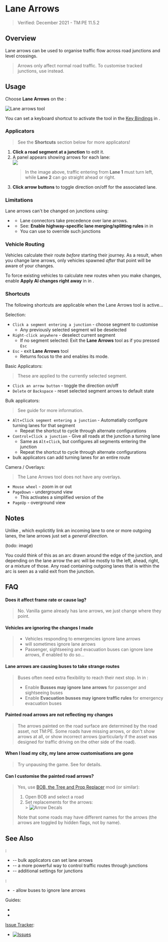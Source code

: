 # Lane Arrows

> Verified: December 2021 - TM:PE 11.5.2

## Overview

Lane arrows can be used to organise traffic flow across road junctions and level crossings.

> Arrows only affect normal road traffic. To customise tracked junctions, use [](Lane-Connectors.md) instead.

## Usage

Choose **Lane Arrows** on the [](Toolbar.md):

![Lane arrows tool](btnLaneArrows.png)

You can set a keyboard shortcut to activate the tool in the [Key Bindings](Keybinds.md) in [](Settings.md).

### Applicators

> See the **Shortcuts** section below for more applicators!

1. **Click a road segment at a junction** to edit it.
2. A panel appears showing arrows for each lane:  
   ![](picLaneArrows_ui.png)
   > In the image above, traffic entering from **Lane 1** must turn left, while **Lane 2** can go straight ahead or
   right.
3. **Click arrow buttons** to toggle direction on/off for the associated lane.

### Limitations

Lane arrows can't be changed on junctions using:

* [](Lane-Connectors.md)
    * Lane connectors take precedence over lane arrows.
* [](Highway-Junction-Rules.md)
    * See: **Enable highway-specific lane merging/splitting rules** in [](Policies.md) in [](Settings.md)
    * You can use [](Lane-Connectors.md) to override such junctions

### Vehicle Routing

Vehicles calculate their route _before_ starting their journey. As a result, when you change lane arrows, only vehicles
spawned _after_ that point will be aware of your changes.

To force existing vehicles to calculate new routes when you make changes, enable **Apply AI changes right away**
in [](General.md) in [](Settings.md).

### Shortcuts

The following shortcuts are applicable when the Lane Arrows tool is active...

Selection:

* `Click a segment entering a junction` - choose segment to customise
    * Any previously selected segment wil be deselected
* `Right-click anywhere` - deselect current segment
    * If no segment selected: Exit the **Lane Arrows** tool as if you pressed `Esc`
* `Esc` - exit **Lane Arrows** tool
    * Returns focus to the [](Toolbar.md) and enables its [](Adjust-Roads.md) mode.

Basic Applicators:

> These are applied to the currently selected segment.

* `Click an arrow button` - toggle the direction on/off
* `Delete` or `Backspace` - reset selected segment arrows to default state

Bulk applicators:

> See [](Dedicated-Turning-Lanes.md) guide for more information.

* `Alt`+`Click segment entering a junction` - Automatially configure turning lanes for that segment
    * Repeat the shortcut to cycle through alternate configurations
* `Control`+`Click a junction` - Give all roads at the junction a turning lane
    * Same as `Alt`+`Click`, but configures all segments entering the junction
    * Repeat the shortcut to cycle through alternate configurations
* [](Priority-Signs.md) bulk applicators can add turning lanes for an entire route

Camera / Overlays:

> The Lane Arrows tool does not have any overlays.

* `Mouse wheel` - zoom in or out
* `PageDown` - underground view
    * This activates a simplified version of the [](Traffic-Info-View.md)
* `PageUp` - overground view

## Notes

Unlike [](Lane-Connectors.md), which explictitly link an incoming lane to one or more outgoing lanes, the lane arrows
just set a _general direction_.

(todo: image)

You could think of this as an arc drawn around the edge of the junction, and depending on the lane arrow the arc will be
mostly to the left, ahead, right, or a mixture of those. Any road containing outgoing lanes that is within the arc is
seen as a valid exit from the junction.

## FAQ

#### Does it affect frame rate or cause lag?

> No. Vanilla game already has lane arrows, we just change where they point.

#### Vehicles are ignoring the changes I made

> * Vehicles responding to emergencies ignore lane arrows
> * [](Reckless-Drivers.md) will sometimes ignore lane arrows
> * Passenger, sightseeing and evacuation buses can ignore lane arrows, if enabled to do so...

#### Lane arrows are causing buses to take strange routes

> Buses often need extra flexibility to reach their next stop. In [](Policies.md) in [](Settings.md):
> * Enable **Busses may ignore lane arrows** for passenger and sightseeing buses
> * Enable **Evacuation busses may ignore traffic rules** for emergency evacuation buses

#### Painted road arrows are not reflecting my changes

> The arrows painted on the road surface are determined by the road asset, not TM:PE. Some roads have missing arrows, or
> don't show arrows at all, or show incorrect arrows (particularly if the asset was designed for traffic driving on the
> other side of the road).

#### When I load my city, my lane arrow customisations are gone

> Try unpausing the game. See [](Lane-arrow-and-connector-not-loading.md) for details.

#### Can I customise the painted road arrows?

> Yes, use [BOB, the Tree and Prop Replacer](https://steamcommunity.com/sharedfiles/filedetails/?id=2197863850) mod (or
> similar):
> 1. Open BOB and select a road
> 2. Set replacements for the arrows:  
     > ![Arrow Decals](picLaneArrows_decals.png)
>
> Note that some roads may have different names for the arrows (the arrows are toggled by hidden flags, not by name).

## See Also

[](Toolbar.md):

* [](Priority-Signs.md) -- bulk applicators can set lane arrows
* [](Lane-Connectors.md) -- a more powerful way to control traffic routes through junctions
* [](Junction-Restrictions.md) -- additional settings for junctions

[](Settings.md):

* [](Policies.md) - allow buses to ignore lane arrows

Guides:

* [](Nodes,-Segments,-Lanes.md)
* [](Dedicated-Turning-Lanes.md)

[Issue Tracker](https://github.com/krzychu124/Cities-Skylines-Traffic-Manager-President-Edition/issues):

* <a href="https://github.com/CitiesSkylinesMods/TMPE/labels/LANE ROUTING"><img alt="Issues" src="https://img.shields.io/github/issues/CitiesSkylinesMods/TMPE/LANE ROUTING?label=LANE ROUTING%26logo=github" /></a>